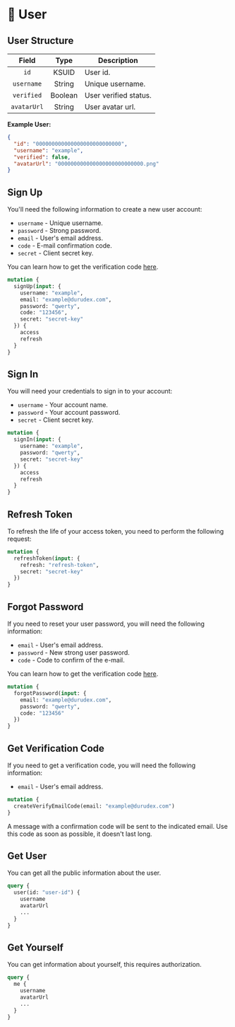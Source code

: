 # 🙂 User

## User Structure

| Field       | Type    | Description           |
| :---------: | :-----: | --------------------- |
| `id`        | KSUID   | User id.              |
| `username`  | String  | Unique username.      |
| `verified`  | Boolean | User verified status. |
| `avatarUrl` | String  | User avatar url.      |

**Example User:**

```json
{
  "id": "000000000000000000000000000",
  "username": "example",
  "verified": false,
  "avatarUrl": "000000000000000000000000000.png"
}
```

## Sign Up

You'll need the following information to create a new user account:

- `username` - Unique username.
- `password` - Strong password.
- `email` - User's email address.
- `code` - E-mail confirmation code.
- `secret` - Client secret key.

You can learn how to get the verification code [here](#get-verification-code).

```graphql
mutation {
  signUp(input: {
    username: "example",
    email: "example@durudex.com",
    password: "qwerty",
    code: "123456",
    secret: "secret-key"
  }) {
    access
    refresh
  }
}
```

## Sign In

You will need your credentials to sign in to your account:

- `username` - Your account name.
- `password` - Your account password.
- `secret` - Client secret key.

```graphql
mutation {
  signIn(input: {
    username: "example",
    password: "qwerty",
    secret: "secret-key"
  }) {
    access
    refresh
  }
}
```

## Refresh Token

To refresh the life of your access token, you need to perform the following request:

```graphql
mutation {
  refreshToken(input: {
    refresh: "refresh-token",
    secret: "secret-key"
  })
}
```

## Forgot Password 

If you need to reset your user password, you will need the following information:

- `email` - User's email address.
- `password` - New strong user password.
- `code` - Code to confirm of the e-mail.

You can learn how to get the verification code [here](#get-verification-code).

```graphql
mutation {
  forgotPassword(input: {
    email: "example@durudex.com",
    password: "qwerty",
    code: "123456"
  })
}
```

## Get Verification Code

If you need to get a verification code, you will need the following information:

- `email` - User's email address.

```graphql
mutation {
  createVerifyEmailCode(email: "example@durudex.com")
}
```

A message with a confirmation code will be sent to the indicated email. Use this code as soon
as possible, it doesn't last long.

## Get User

You can get all the public information about the user.

```graphql
query {
  user(id: "user-id") {
    username
    avatarUrl
    ...
  }
}
```

## Get Yourself

You can get information about yourself, this requires authorization.

```graphql
query {
  me {
    username
    avatarUrl
    ...
  }
}
```
